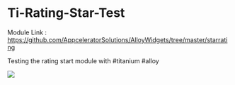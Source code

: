Ti-Rating-Star-Test
===================

Module Link : https://github.com/AppceleratorSolutions/AlloyWidgets/tree/master/starrating

Testing the rating start module with #titanium #alloy

<Img src = 'https://www.pushwoosh.com/wp-content/uploads/2014/10/Titanium-logo1.png'></IMG>
